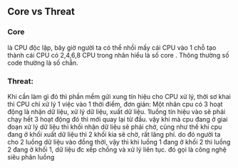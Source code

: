 ## Core vs Threat

### Core 
là CPU độc lập, bây giờ người ta có thể nhồi mấy cái CPU vào 1 chỗ tạo thành cái CPU có 2,4,6,8 CPU trong nhân hiểu là số core . Thông thường số code thường là số chẵn.

### Threat:
Khi cần làm gì đó thì phần mềm gửi xung tín hiệu cho CPU xử lý, thời sơ khai thì CPU chỉ xử lý 1
việc vào 1 thời điểm, đơn giản: Một nhân cpu có 3 hoạt động là nhận dữ liệu, xử lý dữ liệu, xuất dữ liệu.
1luồng tín hiệu vào sẽ phải chạy hết 3 hoạt động đó thì mới quay lại từ đầu. vậy khi mà cpu đang ở
giai đoạn xử lý dữ liệu thì khối nhận dữ liệu sẽ phải chờ, cũng như thế khi cpu đang ở khối xuất dữ
liệu thì 2 khối kia sẽ chờ, rất lãng phí. do đó người ta cho 2 luồng dữ liệu vào đồng thời, vậy thì khi
luồng 1 đang ở khối 2 thì luồng 2 đang ở khối 1, dữ liệu đc xếp chồng và xử lý liên tục. đó gọi là
công nghệ siêu phân luồng
